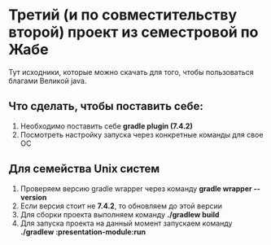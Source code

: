 # Третий (и по совместительству второй) проект из семестровой по Жабе

Тут исходники, которые можно скачать для того, чтобы пользоваться благами Великой java.

## Что сделать, чтобы поставить себе:
1. Необходимо поставить себе **gradle plugin (7.4.2)**
2. Посмотреть настройку запуска через конкретные команды для свое ОС

## Для семейства Unix систем
1. Проверяем версию gradle wrapper через команду **gradle wrapper --version**
2. Если версия стоит не **7.4.2**, то обновляем до этой версии
3. Для сборки проекта выполняем команду **./gradlew build**
4. Для запуска проекта на данный момент запускаем команду **./gradlew :presentation-module:run**

